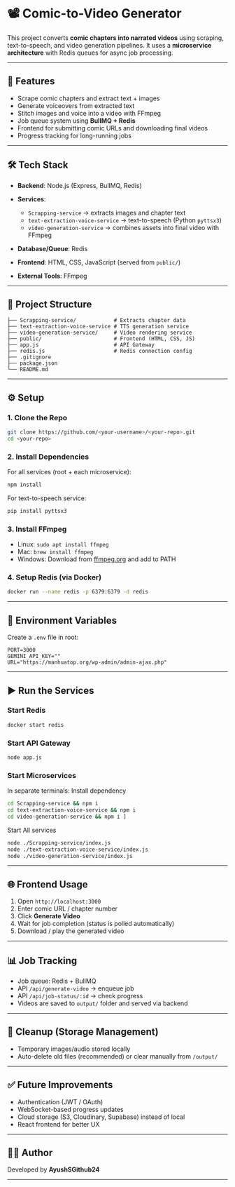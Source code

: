# 📽️ Comic-to-Video Generator

This project converts **comic chapters into narrated videos** using scraping, text-to-speech, and video generation pipelines. It uses a **microservice architecture** with Redis queues for async job processing.

---

## 🚀 Features

* Scrape comic chapters and extract text + images
* Generate voiceovers from extracted text
* Stitch images and voice into a video with FFmpeg
* Job queue system using **BullMQ + Redis**
* Frontend for submitting comic URLs and downloading final videos
* Progress tracking for long-running jobs

---

## 🛠️ Tech Stack

* **Backend**: Node.js (Express, BullMQ, Redis)
* **Services**:

  * `Scrapping-service` → extracts images and chapter text
  * `text-extraction-voice-service` → text-to-speech (Python `pyttsx3`)
  * `video-generation-service` → combines assets into final video with FFmpeg
* **Database/Queue**: Redis
* **Frontend**: HTML, CSS, JavaScript (served from `public/`)
* **External Tools**: FFmpeg

---

## 📂 Project Structure

```
├── Scrapping-service/            # Extracts chapter data
├── text-extraction-voice-service # TTS generation service
├── video-generation-service/     # Video rendering service
├── public/                       # Frontend (HTML, CSS, JS)
├── app.js                        # API Gateway
├── redis.js                      # Redis connection config
├── .gitignore
├── package.json
└── README.md
```

---

## ⚙️ Setup

### 1. Clone the Repo

```bash
git clone https://github.com/<your-username>/<your-repo>.git
cd <your-repo>
```

### 2. Install Dependencies

For all services (root + each microservice):

```bash
npm install
```

For text-to-speech service:

```bash
pip install pyttsx3
```

### 3. Install FFmpeg

* Linux: `sudo apt install ffmpeg`
* Mac: `brew install ffmpeg`
* Windows: Download from [ffmpeg.org](https://ffmpeg.org/) and add to PATH

### 4. Setup Redis (via Docker)

```bash
docker run --name redis -p 6379:6379 -d redis
```

---

## 🔑 Environment Variables

Create a `.env` file in root:

```env
PORT=3000
GEMINI_API_KEY=""
URL="https://manhuatop.org/wp-admin/admin-ajax.php"
```

---

## ▶️ Run the Services

### Start Redis

```bash
docker start redis
```

### Start API Gateway

```bash
node app.js
```

### Start Microservices

In separate terminals:
Install dependency
```bash
cd Scrapping-service && npm i 
cd text-extraction-voice-service && npm i  
cd video-generation-service && npm i ]
```
Start All services
```bash
node ./Scrapping-service/index.js 
node ./text-extraction-voice-service/index.js 
node ./video-generation-service/index.js
```

---

## 🌐 Frontend Usage

1. Open `http://localhost:3000`
2. Enter comic URL / chapter number
3. Click **Generate Video**
4. Wait for job completion (status is polled automatically)
5. Download / play the generated video

---

## 📊 Job Tracking

* Job queue: Redis + BullMQ
* API `/api/generate-video` → enqueue job
* API `/api/job-status/:id` → check progress
* Videos are saved to `output/` folder and served via backend

---

## 🧹 Cleanup (Storage Management)

* Temporary images/audio stored locally
* Auto-delete old files (recommended) or clear manually from `/output/`

---

## ✅ Future Improvements

* Authentication (JWT / OAuth)
* WebSocket-based progress updates
* Cloud storage (S3, Cloudinary, Supabase) instead of local
* React frontend for better UX

---

## 👨‍💻 Author

Developed by **AyushSGithub24**

---
